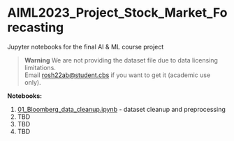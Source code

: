 # AIML2023_Project_Stock_Market_Forecasting
Jupyter notebooks for the final AI &amp; ML course project

> **Warning**
> We are not providing the dataset file due to data licensing limitations.  
> Email rosh22ab@student.cbs if you want to get it (academic use only).

**Notebooks:**
1) [01_Bloomberg_data_cleanup.ipynb](Notebooks%2F01_Bloomberg_data_cleanup.ipynb) - dataset cleanup and preprocessing     
2) TBD   
3) TBD  
4) TBD  
